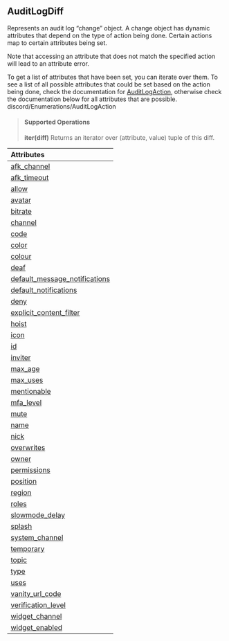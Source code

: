 ## AuditLogDiff [](https://discordpy.readthedocs.io/en/v1.7.3/api.html#auditlogdiff)
Represents an audit log “change” object. A change object has dynamic attributes that depend on the type of action being done. Certain actions map to certain attributes being set.

Note that accessing an attribute that does not match the specified action will lead to an attribute error.

To get a list of attributes that have been set, you can iterate over them. To see a list of all possible attributes that could be set based on the action being done, check the documentation for [AuditLogAction](discord/Enumerations/AuditLogAction), otherwise check the documentation below for all attributes that are possible.
discord/Enumerations/AuditLogAction

> #### Supported Operations
> **iter(diff)**
> Returns an iterator over (attribute, value) tuple of this diff.

Attributes |
:--- |
[afk_channel](discord/Audit%20Log%20Data/AuditLogDiff/afk_channel)| 
[afk_timeout](discord/Audit%20Log%20Data/AuditLogDiff/afk_timeout) | 
[allow](discord/Audit%20Log%20Data/AuditLogDiff/allow) | 
[avatar](discord/Audit%20Log%20Data/AuditLogDiff/avatar) | 
[bitrate](discord/Audit%20Log%20Data/AuditLogDiff/bitrate) | 
[channel](discord/Audit%20Log%20Data/AuditLogDiff/channel) | 
[code](discord/Audit%20Log%20Data/AuditLogDiff/code) | 
[color](discord/Audit%20Log%20Data/AuditLogDiff/color) | 
[colour](discord/Audit%20Log%20Data/AuditLogDiff/colour) | 
[deaf](discord/Audit%20Log%20Data/AuditLogDiff/deaf) | 
[default_message_notifications](discord/Audit%20Log%20Data/AuditLogDiff/default_message_notifications) | 
[default_notifications](discord/Audit%20Log%20Data/AuditLogDiff/default_notifications) | 
[deny](discord/Audit%20Log%20Data/AuditLogDiff/deny) | 
[explicit_content_filter](discord/Audit%20Log%20Data/AuditLogDiff/explicit_content_filter) | 
[hoist](discord/Audit%20Log%20Data/AuditLogDiff/hoist) | 
[icon](discord/Audit%20Log%20Data/AuditLogDiff/icon) | 
[id](discord/Audit%20Log%20Data/AuditLogDiff/id) | 
[inviter](discord/Audit%20Log%20Data/AuditLogDiff/inviter) | 
[max_age](discord/Audit%20Log%20Data/AuditLogDiff/max_age) | 
[max_uses](discord/Audit%20Log%20Data/AuditLogDiff/max_uses) | 
[mentionable](discord/Audit%20Log%20Data/AuditLogDiff/mentionable) | 
[mfa_level](discord/Audit%20Log%20Data/AuditLogDiff/mfa_level) | 
[mute](discord/Audit%20Log%20Data/AuditLogDiff/mute) | 
[name](discord/Audit%20Log%20Data/AuditLogDiff/name) | 
[nick](discord/Audit%20Log%20Data/AuditLogDiff/nick) | 
[overwrites](discord/Audit%20Log%20Data/AuditLogDiff/overwrites) | 
[owner](discord/Audit%20Log%20Data/AuditLogDiff/owner) | 
[permissions](discord/Audit%20Log%20Data/AuditLogDiff/permissions) | 
[position](discord/Audit%20Log%20Data/AuditLogDiff/position) | 
[region](discord/Audit%20Log%20Data/AuditLogDiff/region) | 
[roles](discord/Audit%20Log%20Data/AuditLogDiff/roles) | 
[slowmode_delay](discord/Audit%20Log%20Data/AuditLogDiff/slowmode_delay) | 
[splash](discord/Audit%20Log%20Data/AuditLogDiff/splash) | 
[system_channel](discord/Audit%20Log%20Data/AuditLogDiff/system_channel) | 
[temporary](discord/Audit%20Log%20Data/AuditLogDiff/temporary) | 
[topic](discord/Audit%20Log%20Data/AuditLogDiff/topic) | 
[type](discord/Audit%20Log%20Data/AuditLogDiff/type) | 
[uses](discord/Audit%20Log%20Data/AuditLogDiff/uses) | 
[vanity_url_code](discord/Audit%20Log%20Data/AuditLogDiff/vanity_url_code) | 
[verification_level](discord/Audit%20Log%20Data/AuditLogDiff/verification_level) | 
[widget_channel](discord/Audit%20Log%20Data/AuditLogDiff/widget_channel) | 
[widget_enabled](discord/Audit%20Log%20Data/AuditLogDiff/widget_enabled) | 